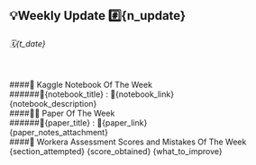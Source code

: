 ## 💡Weekly Update #️⃣{n_update}
###### 🗓️{t_date}
<br />
####📒 Kaggle Notebook Of The Week
<br />
######📖{notebook_title} : 🔗{notebook_link}
<br />
{notebook_description}
<br />
####🧑‍🔬 Paper Of The Week
<br />
######📜{paper_title} : 🔗{paper_link}
<br />
{paper_notes_attachment}
<br />
####🧪 Workera Assessment Scores and Mistakes Of The Week
<br />
{section_attempted}
{score_obtained}
{what_to_improve}
